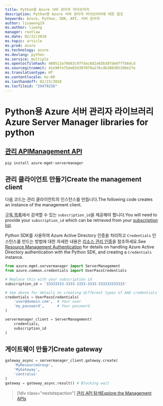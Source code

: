 ```yaml
---
title: Python용 Azure 서버 관리자 라이브러리
description: Python용 Azure 서버 관리자 라이브러리에 대한 참조
keywords: Azure, Python, SDK, API, 서버 관리자
author: lisawong19
ms.author: liwong
manager: routlaw
ms.date: 02/22/2018
ms.topic: article
ms.prod: azure
ms.technology: azure
ms.devlang: python
ms.service: multiple
ms.openlocfilehash: 480513a76683c97fdac8d2a65b38fde0fffb6dcd
ms.sourcegitcommit: 41e90fe75de03d397079a276cdb388305290e27e
ms.translationtype: HT
ms.contentlocale: ko-KR
ms.lasthandoff: 02/23/2018
ms.locfileid: "29479236"
---
```

# <a name="azure-server-manager-libraries-for-python"></a><span data-ttu-id="7ef8c-104">Python용 Azure 서버 관리자 라이브러리</span><span class="sxs-lookup"><span data-stu-id="7ef8c-104">Azure Server Manager libraries for python</span></span>

## <a name="management-apipythonapioverviewazureservermanagermanagement"></a>[<span data-ttu-id="7ef8c-105">관리 API</span><span class="sxs-lookup"><span data-stu-id="7ef8c-105">Management API</span></span>](/python/api/overview/azure/servermanager/management)

```bash
pip install azure-mgmt-servermanager
```

## <a name="create-the-management-client"></a><span data-ttu-id="7ef8c-106">관리 클라이언트 만들기</span><span class="sxs-lookup"><span data-stu-id="7ef8c-106">Create the management client</span></span>

<span data-ttu-id="7ef8c-107">다음 코드는 관리 클라이언트의 인스턴스를 만듭니다.</span><span class="sxs-lookup"><span data-stu-id="7ef8c-107">The following code creates an instance of the management client.</span></span>

<span data-ttu-id="7ef8c-108">[구독 목록](https://manage.windowsazure.com/#Workspaces/AdminTasks/SubscriptionMapping)에서 검색할 수 있는 ``subscription_id``을 제공해야 합니다.</span><span class="sxs-lookup"><span data-stu-id="7ef8c-108">You will need to provide your ``subscription_id`` which can be retrieved from your [subscription list](https://manage.windowsazure.com/#Workspaces/AdminTasks/SubscriptionMapping).</span></span>

<span data-ttu-id="7ef8c-109">Python SDK를 사용하여 Azure Active Directory 인증을 처리하고 ``Credentials`` 인스턴스를 만드는 방법에 대한 자세한 내용은 [리소스 관리 인증](/python/azure/python-sdk-azure-authenticate)을 참조하세요.</span><span class="sxs-lookup"><span data-stu-id="7ef8c-109">See [Resource Management Authentication](/python/azure/python-sdk-azure-authenticate) for details on handling Azure Active Directory authentication with the Python SDK, and creating a ``Credentials`` instance.</span></span>

```python
from azure.mgmt.servermanager import ServerManagement
from azure.common.credentials import UserPassCredentials

# Replace this with your subscription id
subscription_id = '33333333-3333-3333-3333-333333333333'

# See above for details on creating different types of AAD credentials
credentials = UserPassCredentials(
    'user@domain.com',  # Your user
    'my_password',      # Your password
)

servermanager_client = ServerManagement(
    credentials,
    subscription_id
)
``` 

## <a name="create-gateway"></a><span data-ttu-id="7ef8c-110">게이트웨이 만들기</span><span class="sxs-lookup"><span data-stu-id="7ef8c-110">Create gateway</span></span>
```python
gateway_async = servermanager_client.gateway.create(
    'MyResourceGroup',
    'MyGateway',
    'centralus'
)
gateway = gateway_async.result() # Blocking wait
```

> [!div class="nextstepaction"]
> [<span data-ttu-id="7ef8c-111">관리 API 탐색</span><span class="sxs-lookup"><span data-stu-id="7ef8c-111">Explore the Management APIs</span></span>](/python/api/overview/azure/servermanager/management)